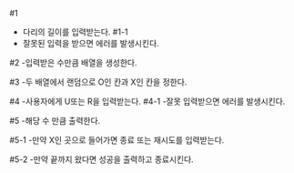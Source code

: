 #1
- 다리의 길이를 입력받는다.
#1-1
- 잘못된 입력을 받으면 에러를 발생시킨다.

#2
-입력받은 수만큼 배열을 생성한다.

#3
-두 배열에서 랜덤으로 O인 칸과 X인 칸을 정한다.

#4
-사용자에게 U또는 R을 입력받는다.
#4-1
-잘못 입력받으면 에러를 발생시킨다.

#5
-해당 수 만큼 출력한다.

#5-1
-만약 X인 곳으로 들어가면 종료 또는 재시도를 입력받는다.

#5-2
-만약 끝까지 왔다면 성공을 출력하고 종료시킨다.